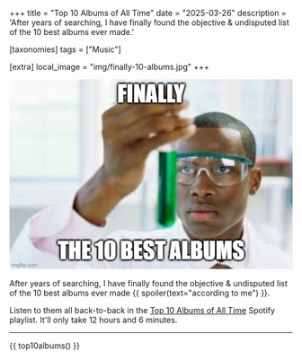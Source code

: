 +++
title = "Top 10 Albums of All Time"
date = "2025-03-26"
description = 'After years of searching, I have finally found the objective & undisputed list of the 10 best albums ever made.'

[taxonomies]
tags = ["Music"]

[extra]
local_image = "img/finally-10-albums.jpg"
+++

![finally, the 10 best albums](/img/finally-10-albums.jpg)

After years of searching, I have finally found the objective & undisputed list of the 10 best albums ever made {{ spoiler(text="according to me") }}.

Listen to them all back-to-back in the [Top 10 Albums of All Time](https://open.spotify.com/playlist/07JRBdNwXCANN3CZB8LHyD) Spotify playlist. It'll only take 12 hours and 6 minutes.

---

{{ top10albums() }}
